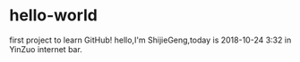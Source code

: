 # hello-world
first project to learn GitHub!
hello,I'm ShijieGeng,today is 2018-10-24 3:32 in YinZuo internet bar.
